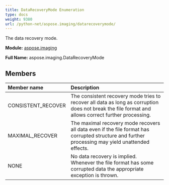 ```yaml
---
title: DataRecoveryMode Enumeration
type: docs
weight: 9380
url: /python-net/aspose.imaging/datarecoverymode/
---
```


The data recovery mode.

**Module:** [aspose.imaging](/imaging/python-net/aspose.imaging/)

**Full Name:** aspose.imaging.DataRecoveryMode

## **Members**
| **Member name** | **Description** |
| :- | :- |
| CONSISTENT_RECOVER | The consistent recovery mode tries to recover all data as long as corruption does not break the file format and allows correct further processing. |
| MAXIMAL_RECOVER | The maximal recovery mode recovers all data even if the file format has corrupted structure and further processing may yield unattended effects. |
| NONE | No data recovery is implied. Whenever the file format has some corrupted data the appropriate exception is thrown. |
